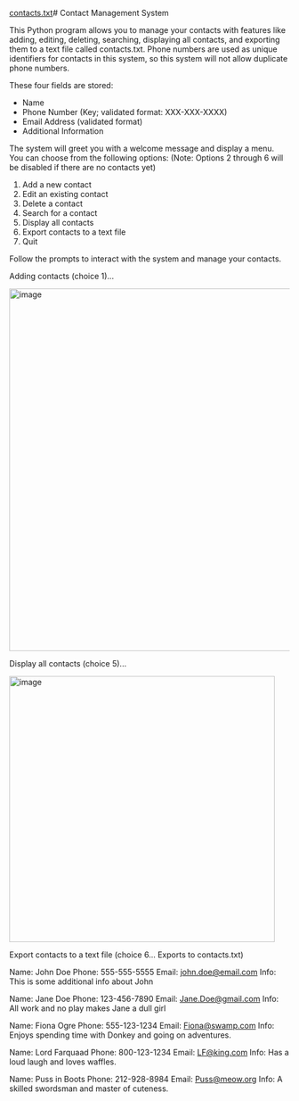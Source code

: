 [contacts.txt](https://github.com/alberto-it/Contact-Mgmt-System/files/14812537/contacts.txt)# Contact Management System

This Python program allows you to manage your contacts with features like adding, editing, deleting, searching, displaying all contacts, and exporting them to a text file called contacts.txt. Phone numbers are used as unique identifiers for contacts in this system, so this system will not allow duplicate phone numbers.

These four fields are stored:
 - Name
 - Phone Number (Key; validated format: XXX-XXX-XXXX)
 - Email Address (validated format)
 - Additional Information

The system will greet you with a welcome message and display a menu. You can choose from the following options:
(Note: Options 2 through 6 will be disabled if there are no contacts yet)
1. Add a new contact
2. Edit an existing contact
3. Delete a contact 
4. Search for a contact 
5. Display all contacts 
6. Export contacts to a text file 
7. Quit

Follow the prompts to interact with the system and manage your contacts.

Adding contacts (choice 1)...

<img width="650" alt="image" src="https://github.com/alberto-it/Contact-Mgmt-System/assets/56044114/8b63b436-0e0a-4f74-a70f-ef01522a38c6">

Display all contacts (choice 5)...

<img width="477" alt="image" src="https://github.com/alberto-it/Contact-Mgmt-System/assets/56044114/7b7ce298-09e8-406c-979c-fd4ef64896bc">

Export contacts to a text file (choice 6... Exports to contacts.txt)

Name:	John Doe
Phone:	555-555-5555
Email:	john.doe@email.com
Info:	This is some additional info about John

Name:	Jane Doe
Phone:	123-456-7890
Email:	Jane.Doe@gmail.com
Info:	All work and no play makes Jane a dull girl

Name:	Fiona Ogre
Phone:	555-123-1234
Email:	Fiona@swamp.com
Info:	Enjoys spending time with Donkey and going on adventures.

Name:	Lord Farquaad
Phone:	800-123-1234
Email:	LF@king.com
Info:	Has a loud laugh and loves waffles.

Name:	Puss in Boots
Phone:	212-928-8984
Email:	Puss@meow.org
Info:	 A skilled swordsman and master of cuteness.


